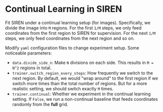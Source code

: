 # Continual Learning in SIREN

Fit SIREN under a continual learning setup (for images). Specifically, we divide the image into `M` regions. For the first `1/M` steps, we only feed coordinates from the first region to SIREN for supervision. For the next `1/M` steps, we only feed coordinates from the next region and so on.

Modify `yaml` configuration files to change experiment setup. Some noticeable parameters:

- `data.divide_side_n`: Make `N` divisions on each side. This results in `M = N^2` regions in total.
- `trainer.switch_region_every_steps`: How frequently we switch to the next region. By default, we would "wrap around" to the first region if we switch more times than the total number of regions. But for a more realistic setting, we should switch exactly `M` times.
- `trainer.continual`: Whether we experiment in the continual learning setting. If `False`, we run a non-continual baseline that feeds coordinates randomly from the **full** grid.
